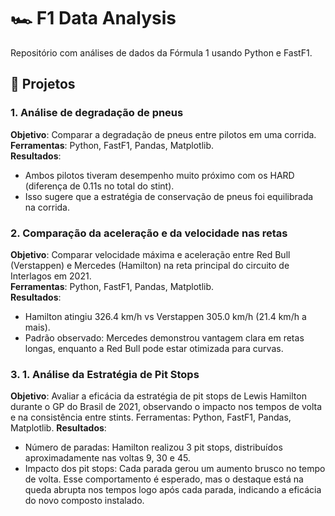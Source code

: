 # 🏎 F1 Data Analysis

Repositório com análises de dados da Fórmula 1 usando Python e FastF1.

## 📂 Projetos

### 1. Análise de degradação de pneus
**Objetivo**: Comparar a degradação de pneus entre pilotos em uma corrida.  
**Ferramentas**: Python, FastF1, Pandas, Matplotlib.
<br/>**Resultados**:  
- Ambos pilotos tiveram desempenho muito próximo com os HARD (diferença de 0.11s no total do stint).
- Isso sugere que a estratégia de conservação de pneus foi equilibrada na corrida.

### 2. Comparação da aceleração e da velocidade nas retas
**Objetivo**: Comparar velocidade máxima e aceleração entre Red Bull (Verstappen) e Mercedes (Hamilton) na reta principal do circuito de Interlagos em 2021.
<br/>**Ferramentas**: Python, FastF1, Pandas, Matplotlib.<br/>
**Resultados**:
- Hamilton atingiu 326.4 km/h vs Verstappen 305.0 km/h (21.4 km/h a mais).
- Padrão observado: Mercedes demonstrou vantagem clara em retas longas, enquanto a Red Bull pode estar otimizada para curvas.

### 3. 1. Análise da Estratégia de Pit Stops
**Objetivo**: Avaliar a eficácia da estratégia de pit stops de Lewis Hamilton durante o GP do Brasil de 2021, observando o impacto nos tempos de volta e na consistência entre stints.
Ferramentas: Python, FastF1, Pandas, Matplotlib.
**Resultados**:
- Número de paradas: Hamilton realizou 3 pit stops, distribuídos aproximadamente nas voltas 9, 30 e 45.
- Impacto dos pit stops: Cada parada gerou um aumento brusco no tempo de volta. Esse comportamento é esperado, mas o destaque está na queda abrupta nos tempos logo após cada parada, indicando a eficácia do novo composto instalado.
